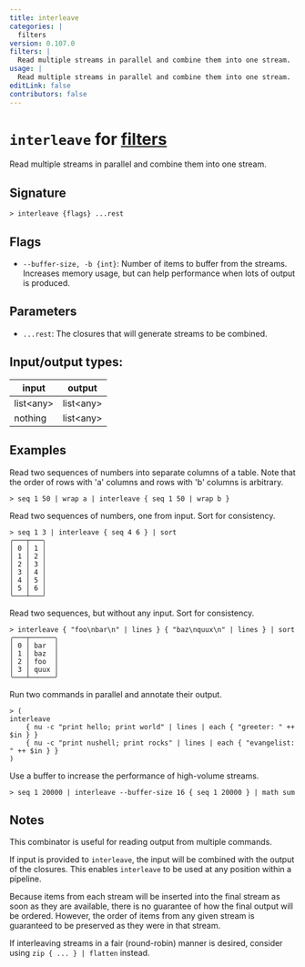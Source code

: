 ```yaml
---
title: interleave
categories: |
  filters
version: 0.107.0
filters: |
  Read multiple streams in parallel and combine them into one stream.
usage: |
  Read multiple streams in parallel and combine them into one stream.
editLink: false
contributors: false
---
```

<!-- This file is automatically generated. Please edit the command in https://github.com/nushell/nushell instead. -->

# `interleave` for [filters](/commands/categories/filters.md)

<div class='command-title'>Read multiple streams in parallel and combine them into one stream.</div>

## Signature

```> interleave {flags} ...rest```

## Flags

 -  `--buffer-size, -b {int}`: Number of items to buffer from the streams. Increases memory usage, but can help performance when lots of output is produced.

## Parameters

 -  `...rest`: The closures that will generate streams to be combined.


## Input/output types:

| input     | output    |
| --------- | --------- |
| list&lt;any&gt; | list&lt;any&gt; |
| nothing   | list&lt;any&gt; |
## Examples

Read two sequences of numbers into separate columns of a table.
Note that the order of rows with 'a' columns and rows with 'b' columns is arbitrary.
```nu
> seq 1 50 | wrap a | interleave { seq 1 50 | wrap b }

```

Read two sequences of numbers, one from input. Sort for consistency.
```nu
> seq 1 3 | interleave { seq 4 6 } | sort
╭───┬───╮
│ 0 │ 1 │
│ 1 │ 2 │
│ 2 │ 3 │
│ 3 │ 4 │
│ 4 │ 5 │
│ 5 │ 6 │
╰───┴───╯

```

Read two sequences, but without any input. Sort for consistency.
```nu
> interleave { "foo\nbar\n" | lines } { "baz\nquux\n" | lines } | sort
╭───┬──────╮
│ 0 │ bar  │
│ 1 │ baz  │
│ 2 │ foo  │
│ 3 │ quux │
╰───┴──────╯

```

Run two commands in parallel and annotate their output.
```nu
> (
interleave
    { nu -c "print hello; print world" | lines | each { "greeter: " ++ $in } }
    { nu -c "print nushell; print rocks" | lines | each { "evangelist: " ++ $in } }
)

```

Use a buffer to increase the performance of high-volume streams.
```nu
> seq 1 20000 | interleave --buffer-size 16 { seq 1 20000 } | math sum

```

## Notes
This combinator is useful for reading output from multiple commands.

If input is provided to `interleave`, the input will be combined with the
output of the closures. This enables `interleave` to be used at any position
within a pipeline.

Because items from each stream will be inserted into the final stream as soon
as they are available, there is no guarantee of how the final output will be
ordered. However, the order of items from any given stream is guaranteed to be
preserved as they were in that stream.

If interleaving streams in a fair (round-robin) manner is desired, consider
using `zip { ... } | flatten` instead.
